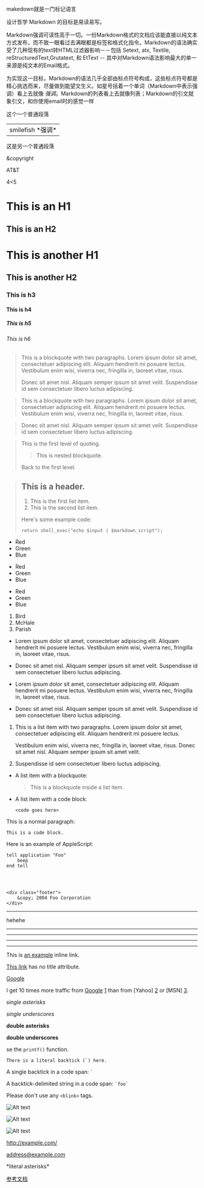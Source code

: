 makedown就是一门标记语言

设计哲学   Markdown 的目标是易读易写。

Markdown强调可读性高于一切。一份Markdown格式的文档应该能直接以纯文本方式发布，而不致一眼看过去满眼都是标签和格式化指令。Markdown的语法确实受了几种现有的text转HTML过滤器影响－－包括 Setext, atx, Textile, reStructuredText,Grutatext, 和 EtText -- 其中对Markdown语法影响最大的单一来源是纯文本的Email格式。

为实现这一目标，Markdown的语法几乎全部由标点符号构成，这些标点符号都是精心挑选而来，尽量做到能望文生义。如星号括着一个单词（Markdown中表示强调）看上去就像 *强调*。Markdown的列表看上去就像列表；Markdown的引文就象引文，和你使用email时的感觉一样

这个一个普通段落

<table>
	<tr>
		<td> smilefish   *强调* </td>
	</tr>
</table>

这是另一个普通段落

&copyright

AT&T

4<5

This is an H1
=============

This is an H2
-------------

# This is another H1 #

## This is another H2

### This is h3 ###

#### This is h4

##### This is h5

###### This is h6




> This is a blockquote with two paragraphs. Lorem ipsum dolor sit amet,
> consectetuer adipiscing elit. Aliquam hendrerit mi posuere lectus.
> Vestibulum enim wisi, viverra nec, fringilla in, laoreet vitae, risus.
> 
> Donec sit amet nisl. Aliquam semper ipsum sit amet velit. Suspendisse
> id sem consectetuer libero luctus adipiscing.



> This is a blockquote with two paragraphs. Lorem ipsum dolor sit amet,
consectetuer adipiscing elit. Aliquam hendrerit mi posuere lectus.
Vestibulum enim wisi, viverra nec, fringilla in, laoreet vitae, risus.

> Donec sit amet nisl. Aliquam semper ipsum sit amet velit. Suspendisse
id sem consectetuer libero luctus adipiscing.


> This is the first level of quoting.
>
> > This is nested blockquote.
>
> Back to the first level.



> ## This is a header.
> 
> 1.   This is the first list item.
> 2.   This is the second list item.
> 
> Here's some example code:
> 
>     return shell_exec("echo $input | $markdown_script");



*   Red
*   Green
*   Blue

+   Red
+   Green
+   Blue

-   Red
-   Green
-   Blue


1.  Bird
2.  McHale
3.  Parish


*   Lorem ipsum dolor sit amet, consectetuer adipiscing elit.
    Aliquam hendrerit mi posuere lectus. Vestibulum enim wisi,
    viverra nec, fringilla in, laoreet vitae, risus.
*   Donec sit amet nisl. Aliquam semper ipsum sit amet velit.
    Suspendisse id sem consectetuer libero luctus adipiscing.


*   Lorem ipsum dolor sit amet, consectetuer adipiscing elit.
Aliquam hendrerit mi posuere lectus. Vestibulum enim wisi,
viverra nec, fringilla in, laoreet vitae, risus.
*   Donec sit amet nisl. Aliquam semper ipsum sit amet velit.
Suspendisse id sem consectetuer libero luctus adipiscing.



1.  This is a list item with two paragraphs. Lorem ipsum dolor
    sit amet, consectetuer adipiscing elit. Aliquam hendrerit
    mi posuere lectus.

    Vestibulum enim wisi, viverra nec, fringilla in, laoreet
    vitae, risus. Donec sit amet nisl. Aliquam semper ipsum
    sit amet velit.

2.  Suspendisse id sem consectetuer libero luctus adipiscing.



*   A list item with a blockquote:

    > This is a blockquote
    > inside a list item.



*   A list item with a code block:

        <code goes here>




This is a normal paragraph:

    This is a code block.



Here is an example of AppleScript:

    tell application "Foo"
        beep
    end tell




    <div class="footer">
        &copy; 2004 Foo Corporation
    </div>




*  *  *
hehehe
***

*****

-  -  -

------------------------------------


This is [an example](http://example.com/ "Title") inline link.

[This link](http://example.net/) has no title attribute.


[Google][]

[Google]: http://google.com/


I get 10 times more traffic from [Google] [1] than from
[Yahoo] [2] or [MSN] [3].

  [1]: http://google.com/        "Google"
  [2]: http://search.yahoo.com/  "Yahoo Search"
  [3]: http://search.msn.com/    "MSN Search"



*single asterisks*

_single underscores_

**double asterisks**

__double underscores__



se the `printf()` function.

``There is a literal backtick (`) here.``

A single backtick in a code span: `` ` ``

A backtick-delimited string in a code span: `` `foo` ``


Please don't use any `<blink>` tags.



![Alt text](http://www.turingbook.com/Content/img/Turing.Gif)

![Alt text](http://www.turingbook.com/Content/img/Turing.Gif "Optional title")



![Alt text][5]

[5]: http://www.turingbook.com/Content/img/Turing.Gif  "Optional title attribute"




<http://example.com/>


<address@example.com>




\*literal asterisks\*



[参考文档](http://www.ituring.com.cn/article/504 "makedown 参考文档") 